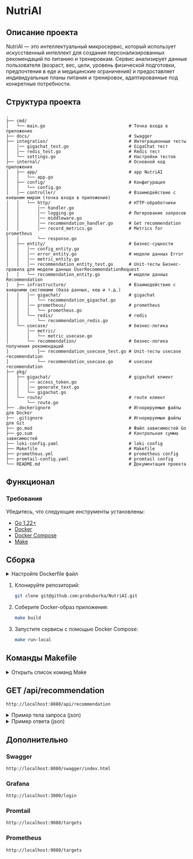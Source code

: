 # NutriAI
## Описание проекта
NutriAI — это интеллектуальный микросервис, который использует искусственный интеллект для создания персонализированных рекомендаций по питанию и тренировкам. Сервис анализирует данные пользователя (возраст, вес, цели, уровень физической подготовки, предпочтения в еде и медицинские ограничения) и предоставляет индивидуальные планы питания и тренировок, адаптированные под конкретные потребности.

## Структура проекта
```plaintext
.
├── cmd/
│   └── main.go                                # Точка входа в приложение
├── docs/                                      # Swagger
├── integration/                               # Интеграционные тесты
│   │── gigachat_test.go                       # GigaChat тест
│   │── redis_test.go                          # Redis тест
│   └── settings.go                            # Настройки тестов
├── internal/                                  # Основной код приложения
│   ├── app/                                   # app NutriAI
│   │   └── app.go
│   ├── config/                                # Конфигурация
│   │   └── config.go
│   │── controller/                            # Взаимодействие с внешним миром (точка входа в приложение)
│   │   └── http/                              # HTTP-обработчики
│   │       │── handler.go
│   │       │── logging.go                     # Логирование запросов
│   │       │── middleware.go            
│   │       │── recommendation_handler.go      # Get recommendation
│   │       │── record_metrics.go              # Metrics for prometheus
│   │       └── response.go
│   ├── entity/                                # Бизнес-сущности
│   │   │── config_entity.go 
│   │   │── error_entity.go                    # модели данных Error                
│   │   │── metric_entity.go                       
│   │   │── recommendation_entity_test.go      # Unit-тесты Бизнес-правила для модели данных UserRecommendationRequest
│   │   └── recommendation_entity.go           # модели данных Recommendation
│   ├── infrastructure/                        # Взаимодействие с внешними системами (база данных, кеш и т.д.)
│   │   │── gigachat/                          # gigachat
│   │   │   └── recommendation_gigachat.go    
│   │   │── prometheus/                        # prometheus
│   │   │   └── prometheus.go
│   │   └── redis/                             # redis
│   │       └── recommendation_redis.go
│   └── usecase/                               # бизнес-логика
│       │── metric/                           
│       │   └── metric_usecase.go    
│       └── recommendation/                    # бизнес-логика получения рекомендаций
│           │── recommendation_usecase_test.go # Unit-тесты usecase recommendation
│           └── recommendation_usecase.go      # usecase recommendation
├── pkg/
│   ├── gigachat/                              # gigachat клиент
│   │   │── access_token.go
│   │   │── generate_text.go
│   │   └── gigachat.go
│   └── route/                                 # route клиент
│       └── route.go
├── .dockerignore                              # Игнорируемые файлы для Docker
├── .gitignore                                 # Игнорируемые файлы для Git
├── go.mod                                     # Файл зависимостей Go
├── go.sum                                     # Контрольная сумма зависимостей
├── loki-config.yaml                           # loki config
├── Makefile                                   # Makefile
├── prometheus.yml                             # prometheus config
├── promtail-config.yaml                       # promtail config
└── README.md                                  # Документация проекта
```

## Функционал

### Требования

Убедитесь, что следующие инструменты установлены:

- [Go 1.22+](https://golang.org/dl/)
- [Docker](https://www.docker.com/products/docker-desktop)
- [Docker Compose](https://docs.docker.com/compose/install/)
- [Make](https://www.gnu.org/software/make/)

## Сборка

<details>
  <summary>Настройте Dockerfile файл</summary>

```bash  
ENV NUTRIAI_PORT=8080

ENV API_KEY=<your_key_gigachat>

ENV REDIS_HOST=redis

ENV REDIS_PORT=6379

ENV LOG_FILE=./var/log/app.log
```
 </details>

1. Клонируйте репозиторий:

    ```bash
    git clone git@github.com:probuborka/NutriAI.git
    ```

2. Соберите Docker-образ приложения:

    ```bash
    make build
    ```

3. Запустите сервисы с помощью Docker Compose:

    ```bash
    make run-local
    ```
## Команды Makefile

<details>
  <summary>Открыть список команд Make</summary>

- **Собрать Docker-образ приложения**:

    ```bash
    make build
    ```

- **Запустить все сервисы с использованием docker-compose**:

    ```bash
    make run-local
    ```

- **Остановить и удалить все контейнеры**:

    ```bash
    make down
    ```

- **Перезапустить все контейнеры**:

    ```bash
    make restart
    ```

</details>


## GET /api/recommendation

```bash
http://localhost:8080/api/recommendation
 ```

<details>
  <summary>Пример тела запроса (json)</summary>

```json
{
  "user_id": "123456789",
  "user_name": "Евгений",
  "user_data": {
    "profile": {
      "age": 39,
      "gender": "male", // варианты: female male
      "weight_kg": 140,
      "height_cm": 186,
      "fitness_level": "beginner" // варианты: beginner intermediate advanced
    },
    "goals": {
      "primary_goal": "weight_loss", // варианты: weight_loss muscle_toning maintenance
      "secondary_goal": "muscle_toning", // варианты: weight_loss muscle_toning maintenance
      "target_weight_kg": 90,
      "timeframe_weeks": 40
    },
    "preferences": {
      "diet_type": "balanced", // варианты: vegan keto low_carb balanced
      "allergies": ["орехи", "моллюски"], // варианты: перечисление
      "preferred_cuisines": ["средиземноморский", "азиатский"], // варианты: перечисление
      "workout_preferences": ["йога", "силовая тренировка", "кардио"]  // варианты: перечисление
    },
    "lifestyle": {
      "activity_level": "moderate", // варианты: sedentary, light, moderate, active, very_active
      "daily_calorie_intake": 1800,
      "workout_availability_days_per_week": 4,
      "average_sleep_hours": 7
    },
    "medical_restrictions": {
      "has_injuries": true,
      "injury_details": ["травма колена"], // варианты: перечисление
      "chronic_conditions": ["none"]
    }
  },
  "request_details": {
    "service_type": "fitness_nutrition_recommendations",
    "output_format": "weekly_plan", // варианты: daily_plan, weekly_plan, general_advice
    "language": "ru" // варианты: ru, en
  }
}
```

</details>

<details>
  <summary>Пример ответа (json)</summary>

```json
{
    "recommendations": "Евгений, исходя из предоставленной информации, я могу предложить вам следующий план действий для достижения ваших целей.\n\n### Ваша Цель:\n- Потеря веса (Primary Goal)\n- Укрепление мышц (Secondary Goal)\n- Целевой вес: 90 кг\n- Срок реализации: 40 недель\n\n### Индивидуальные Предпочтения и Ограничения:\n- Тип диеты: Сбалансированная диета\n- Аллергии: Орехи, Моллюски\n- Предпочитаемые кухни: Средиземноморская, Азиатская\n- Физическая активность: Йога, Силовые Тренировки, Кардиотренировки\n- Образ жизни: Умеренно активный\n- Ежедневное потребление калорий: 1800 ккал\n- Доступность тренировок: 4 дня в неделю\n- Среднее количество сна: 7 часов\n- Хронические заболевания отсутствуют\n- Травмы: Травма колена\n\n### Рекомендации по Питанию:\n- **Основные принципы питания**:\n  1. Придерживайтесь сбалансированной диеты, включающей все основные группы продуктов.\n  2. Обеспечьте достаточное количество белка для поддержания мышечной массы (примерно 1,6-2 г/кг массы тела).\n  3. Контролируйте общее количество потребляемых калорий, чтобы обеспечить дефицит для потери веса.\n  4. Избегайте чрезмерного потребления насыщенных жиров и трансжиров.\n  5. Пейте достаточно воды в течение дня.\n\n- **Меню на неделю**:\n    - Завтрак: Омлет с овощами и цельнозерновой тост\n    - Перекус: Греческий йогурт с фруктами\n    - Обед: Куриный салат с авокадо и зеленью\n    - Полдник: Горсть орехов или семян\n    - Ужин: Рыба на гриле с овощами\n    - Перед сном: Протеиновый коктейль или творог\n\n### Рекомендации по Физической Активности:\n- **Силовые Тренировки**:\n  1. Выполняйте силовые упражнения 2-3 раза в неделю, уделяя особое внимание ногам и корпусу (например, приседания, выпады, тяги, жимы лежа).\n  2. Используйте базовые многосуставные упражнения для максимального эффекта.\n  3. Включите суперсеты и дропсеты для увеличения интенсивности тренировок.\n\n- **Кардиотренировки**:\n  1. Включайте кардиоупражнения средней интенсивности 2-3 раза в неделю (например, бег трусцой, плавание, велотренажер).\n  2. Старайтесь выполнять кардио после силовой тренировки для повышения эффективности сжигания жира.\n\n- **Йога**:\n  1. Практикуйте йогу 1-2 раза в неделю для улучшения гибкости и снятия стресса.\n  2. Добавьте дыхательные практики и медитацию для расслабления и восстановления.\n\n- **Восстановление**:\n  1. Обеспечьте достаточный отдых между тренировками, особенно если у вас травма колена.\n  2. Следите за сигналами своего организма и не перегружайте себя.\n\n### Примерная Программа Тренировок на Неделю:\nПонедельник: Силовая тренировка ног и корпуса\nВторник: Кардио (бег трусцой)\nСреда: Йога\nЧетверг: Силовая тренировка верхней части тела\nПятница: Кардио (велотренажер)\nСуббота: День отдыха или легкая растяжка\nВоскресенье: Силовая тренировка всего тела\n\nЭтот план является лишь ориентировочным и может быть адаптирован под ваши индивидуальные потребности и предпочтения. Если у вас есть какие-либо вопросы или нужна дополнительная помощь, пожалуйста, обращайтесь!"
}
```

</details>

## Дополнительно

### Swagger

```bash
http://localhost:8080/swagger/index.html
 ```

### Grafana

```bash
http://localhost:3000/login
 ```

### Promtail

```bash
http://localhost:9080/targets
 ```

### Prometheus

```bash
http://localhost:9080/targets
 ```